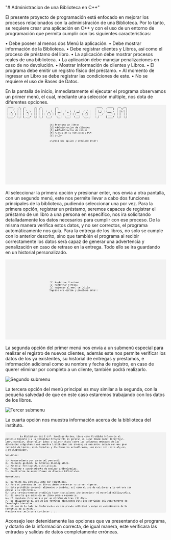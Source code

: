 "# Administracion de una Biblioteca en C++" 

El presente proyecto de programación está enfocado en mejorar los procesos relacionados con la administración de una Biblioteca. Por lo tanto, se requiere crear una aplicación en C++ y con el uso de un entorno de programación que permita cumplir con las siguientes características:
    
• Debe poseer al menos dos Menú la aplicación.
• Debe mostrar información de la Biblioteca.
• Debe registrar clientes y Libros, así como el proceso de préstamo del libro.
• La aplicación debe mostrar procesos reales de una biblioteca.
• La aplicación debe manejar penalizaciones en caso de no devolución.
• Mostrar información de clientes y Libros.
• El programa debe emitir un registro físico del préstamo.
• Al momento de ingresar un Libro se debe registrar las condiciones de este.
• No se requiere el uso de Bases de Datos.

En la pantalla de inicio, inmediatamente el ejecutar el programa observamos un primer menú, el cual, mediante una selección múltiple, nos dota de diferentes opciones.
![Inicio](https://raw.githubusercontent.com/Esleiter/administarcionBiblioteca/main/img/1.png)

Al seleccionar la primera opción y presionar enter, nos envía a otra pantalla, con un segundo menú, este nos 
permite llevar a cabo dos funciones principales de la biblioteca, pudiendo seleccionar una por vez.
Para la primera opción, registrar un préstamo, seremos capaces de registrar el préstamo de un libro a una persona en específico, nos ira solicitando detalladamente los datos necesarios para cumplir con ese proceso. De la misma manera verifica estos datos, y no ser correctos, el programa automáticamente nos guía.
Para la entrega de los libros, no solo se cumple con lo anterior descrito, sino que también el programa al recibir correctamente los datos será capaz de generar una advertencia y penalización en caso de retraso en la entrega.
Todo ello se ira guardando en un historial personalizado.

![Primer submenu](https://raw.githubusercontent.com/Esleiter/administarcionBiblioteca/main/img/1.1.png)

La segunda opción del primer menú nos envía a un submenú especial para realizar el registro de nuevos clientes, además este nos permite verificar los datos de los ya existentes, su historial de entregas y prestamos, e información adicional como su nombre y fecha de registro, en caso de querer eliminar por completo a un cliente, también podrá realizarlo.

![Segundo submenu](https://raw.githubusercontent.com/Esleiter/administarcionBiblioteca/main/img/1.2png)

La tercera opción del menú principal es muy similar a la segunda, con la pequeña salvedad de que en este caso estaremos trabajando con los datos de los libros.

![Tercer submenu](https://raw.githubusercontent.com/Esleiter/administarcionBiblioteca/main/img/1.3png)

La cuarta opción nos muestra información acerca de la biblioteca del instituto.

![Cuarto submenu](https://raw.githubusercontent.com/Esleiter/administarcionBiblioteca/main/img/1.4.png)

Aconsejo leer detenidamente las opciones que va presentando el programa, y dotarlo de la información correcta, de igual manera, este verificara las entradas y salidas de datos completamente erróneas.
